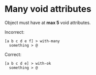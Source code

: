 # Many void attributes

Object must have at **max 5** void  attributes.

Incorrect:

```eo
[a b c d e f] > with-many
  something > @
```

Correct:

```eo
[a b c d e] > with-ok
  something > @
```
